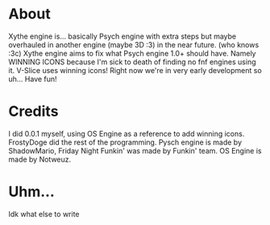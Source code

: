 # About
Xythe engine is… basically Psych engine with extra steps but maybe overhauled in another engine (maybe 3D :3) in the near future. (who knows :3c)
Xythe engine aims to fix what Psych engine 1.0+ should have. Namely WINNING ICONS because I'm sick to death of finding no fnf engines using it. V-Slice uses winning icons! Right now we're in very early development so uh… Have fun!
# Credits
I did 0.0.1 myself, using OS Engine as a reference to add winning icons. FrostyDoge did the rest of the programming.
Pysch engine is made by ShadowMario, Friday Night Funkin' was made by Funkin' team.
OS Engine is made by Notweuz.
# Uhm…
Idk what else to write
